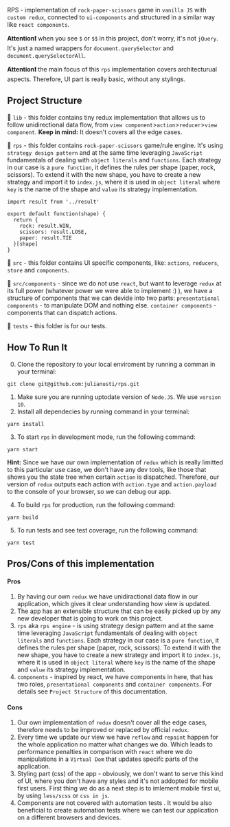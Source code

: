 RPS - implementation of `rock-paper-scissors` game in `vanilla JS` with `custom redux`, connected to `ui-components` and structured in a similar way like `react components`.

**Attention❗** when you see `$` or `$$` in this project, don't worry, it's not `jQuery`. It's just a named wrappers for `document.querySelector` and `document.querySelectorAll`.

**Attention❗** the main focus of this `rps` implementation covers architecturual aspects. Therefore, UI part is really basic, without any stylings.

## Project Structure

📁 `lib` - this folder contains tiny redux implementation that allows us to follow unidirectional data flow, from `view component`>`action`>`reducer`>`view component`.
**Keep in mind:** It doesn't covers all the edge cases.

📁 `rps` - this folder contains `rock-paper-scissors` game/rule engine. It's using `strategy design pattern` and at the same time leveraging `JavaScript` fundamentals of dealing with `object literals` and `functions`. Each strategy in our case is a `pure function`, it defines the rules per shape (paper, rock, scissors). To extend it with the new shape, you have to create a new strategy and import it to `index.js`, where it is used in `object literal` where `key` is the name of the shape and `value` its strategy implementation.

```
import result from '../result'

export default function(shape) {
  return {
    rock: result.WIN,
    scissors: result.LOSE,
    paper: result.TIE
  }[shape]
}
```

📁 `src` - this folder contains UI specific components, like: `actions`, `reducers`, `store` and `components`.

📁 `src/components` - since we do not use `react`, but want to leverage `redux` at its full power (whatever power we were able to implement :) ), we have a structure of components that we can devide into two parts: `presentational components` - to manipulate DOM and nothing else. `container components` - components that can dispatch actions.

📁 `tests` - this folder is for our tests.

## How To Run It
0. Clone the repository to your local enviroment by running a comman in your terminal:
```
git clone git@github.com:julianusti/rps.git
```
1. Make sure you are running uptodate version of `Node.JS`. We use `version 10`.
2. Install all dependecies by running command in your terminal:

```
yarn install
```

3. To start `rps` in development mode, run the following command:

```
yarn start
```
**Hint:** Since we have our own implementation of `redux` which is really limitted to this particular use case, we don't have any dev tools, like those that shows you the state tree when certain `action` is dispatched. Therefore, our version of `redux` outputs each action with `action.type` and `action.payload` to the console of your browser, so we can debug our app.

4. To build `rps` for production, run the following command:

```
yarn build
```

5. To run tests and see test coverage, run the following command:

```
yarn test
```

## Pros/Cons of this implementation

#### Pros
1. By having our own `redux` we have unidiractional data flow in our application, which gives it clear understanding how view is updated.
2. The app has an extensible structure that can be easily picked up by any new developer that is going to work on this project.
3. `rps` aka `rps engine` - is using strategy design pattern and at the same time leveraging `JavaScript` fundamentals of dealing with `object literals` and `functions`. Each strategy in our case is a `pure function`, it defines the rules per shape (paper, rock, scissors). To extend it with the new shape, you have to create a new strategy and import it to `index.js`, where it is used in `object literal` where `key` is the name of the shape and `value` its strategy implementation.
4. `components` - inspired by react, we have components in here, that has two roles, `presentational components` and `container components`. For details see `Project Structure` of this documentation.

#### Cons
1. Our own implementation of `redux` doesn't cover all the edge cases, therefore needs to be improved or replaced by official `redux`.
2. Every time we update our view we have `reflow` and `repaint` happen for the whole application no matter what changes we do. Which leads to performance penalties in comparison with `react` where we do manipulations in a `Virtual Dom` that updates specifc parts of the application. 
3. Styling part (css) of the app - obviously, we don't want to serve this kind of UI, where you don't have any styles and it's not addopted for mobile first users. First thing we do as a next step is to imlement mobile first ui, by using `less/scss` or `css in js`.
4. Components are not covered with automation tests . It would be also beneficial to create automation tests where we can test our application on a different browsers and devices.


